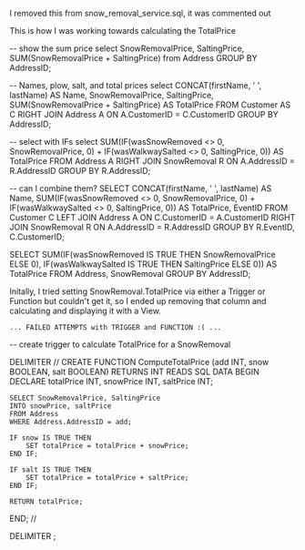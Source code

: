 I removed this from snow_removal_service.sql, it was commented out

This is how I was working towards calculating the TotalPrice

-- show the sum price
select SnowRemovalPrice, SaltingPrice, SUM(SnowRemovalPrice + SaltingPrice) from Address GROUP BY AddressID;

-- Names, plow, salt, and total prices
select CONCAT(firstName, ' ', lastName) AS Name,
       SnowRemovalPrice, SaltingPrice,
	   SUM(SnowRemovalPrice + SaltingPrice) AS TotalPrice
	   FROM Customer AS C
	   RIGHT JOIN Address A
	   ON A.CustomerID = C.CustomerID
	   GROUP BY AddressID;
	   
-- select with IFs
select SUM(IF(wasSnowRemoved <> 0, SnowRemovalPrice, 0) + IF(wasWalkwaySalted <> 0, SaltingPrice, 0)) AS TotalPrice
 FROM Address A
 RIGHT JOIN SnowRemoval R
 ON A.AddressID = R.AddressID
 GROUP BY R.AddressID;
 
-- can I combine them?
SELECT CONCAT(firstName, ' ', lastName) AS Name,
   SUM(IF(wasSnowRemoved <> 0, SnowRemovalPrice, 0) + IF(wasWalkwaySalted <> 0, SaltingPrice, 0)) AS TotalPrice,
   EventID
   FROM Customer C
   LEFT JOIN Address A
   ON C.CustomerID = A.CustomerID
   RIGHT JOIN SnowRemoval R
   ON A.AddressID = R.AddressID
   GROUP BY R.EventID, C.CustomerID;

SELECT SUM(IF(wasSnowRemoved IS TRUE THEN SnowRemovalPrice ELSE 0), IF(wasWalkwaySalted IS TRUE THEN SaltingPrice ELSE 0))
AS TotalPrice
FROM Address, SnowRemoval
GROUP BY AddressID;

Initally, I tried setting SnowRemoval.TotalPrice via either a Trigger or Function
but couldn't get it, so I ended up removing that column and calculating and displaying it with a View.

	... FAILED ATTEMPTS with TRIGGER and FUNCTION :( ...
-- create trigger to calculate TotalPrice for a SnowRemoval

DELIMITER //
CREATE FUNCTION ComputeTotalPrice (add INT, snow BOOLEAN, salt BOOLEAN)
	RETURNS INT
	READS SQL DATA
BEGIN
	DECLARE totalPrice INT, snowPrice INT, saltPrice INT;
	
	SELECT SnowRemovalPrice, SaltingPrice
	INTO snowPrice, saltPrice
	FROM Address
	WHERE Address.AddressID = add;
	
	IF snow IS TRUE THEN
		SET totalPrice = totalPrice + snowPrice;
	END IF;
	
	IF salt IS TRUE THEN
		SET totalPrice = totalPrice + saltPrice;
	END IF;
	
	RETURN totalPrice;
END; //

DELIMITER ;